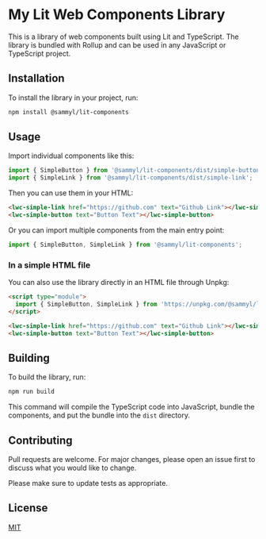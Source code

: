 # My Lit Web Components Library

This is a library of web components built using Lit and TypeScript. The library is bundled with Rollup and can be used in any JavaScript or TypeScript project.

## Installation

To install the library in your project, run:

```bash
npm install @sammyl/lit-components
```

## Usage

Import individual components like this:

```javascript
import { SimpleButton } from '@sammyl/lit-components/dist/simple-button';
import { SimpleLink } from '@sammyl/lit-components/dist/simple-link';
```

Then you can use them in your HTML:

```html
<lwc-simple-link href="https://github.com" text="Github Link"></lwc-simple-link>
<lwc-simple-button text="Button Text"></lwc-simple-button>

```

Or you can import multiple components from the main entry point:

```javascript
import { SimpleButton, SimpleLink } from '@sammyl/lit-components';
```


### In a simple HTML file

You can also use the library directly in an HTML file through Unpkg:

```html
<script type="module">
  import { SimpleButton, SimpleLink } from 'https://unpkg.com/@sammyl/lit-components@latest';
</script>

<lwc-simple-link href="https://github.com" text="Github Link"></lwc-simple-link>
<lwc-simple-button text="Button Text"></lwc-simple-button>
```

## Building

To build the library, run:

```bash
npm run build
```

This command will compile the TypeScript code into JavaScript, bundle the components, and put the bundle into the `dist` directory.

## Contributing

Pull requests are welcome. For major changes, please open an issue first to discuss what you would like to change.

Please make sure to update tests as appropriate.

## License

[MIT](https://choosealicense.com/licenses/mit/)
